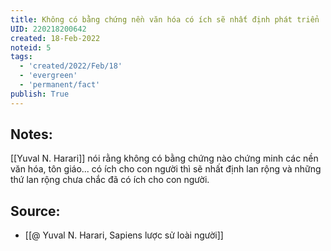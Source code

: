 ```yaml
---
title: Không có bằng chứng nền văn hóa có ích sẽ nhất định phát triển
UID: 220218200642
created: 18-Feb-2022
noteid: 5
tags:
  - 'created/2022/Feb/18'
  - 'evergreen'
  - 'permanent/fact'
publish: True
---
```

## Notes:
[[Yuval N. Harari]] nói rằng không có bằng chứng nào chứng minh các nền văn hóa, tôn giáo... có ích cho con người thì sẽ nhất định lan rộng và những thứ lan rộng chưa chắc đã có ích cho con người.

## Source:
- [[@ Yuval N. Harari, Sapiens lược sử loài người]]


